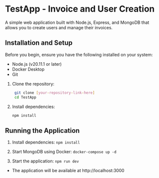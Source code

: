 # TestApp - Invoice and User Creation

A simple web application built with Node.js, Express, and MongoDB that allows you to create users and manage their invoices.

## Installation and Setup

Before you begin, ensure you have the following installed on your system:
- Node.js (v20.11.1 or later)
- Docker Desktop
- Git

1. Clone the repository:
   ```bash
    git clone [your-repository-link-here]
    cd TestApp
   ```


2. Install dependencies:
   ```bash
   npm install
   ```

## Running the Application

1. Install dependencies: `npm install`

2. Start MongoDB using Docker: `docker-compose up -d`

2. Start the application: `npm run dev`

- The application will be available at http://localhost:3000
